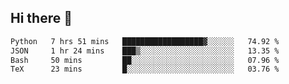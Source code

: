 ## Hi there 👋

<!--START_SECTION:waka-->

```txt
Python   7 hrs 51 mins   ██████████████████▓░░░░░░   74.92 %
JSON     1 hr 24 mins    ███▒░░░░░░░░░░░░░░░░░░░░░   13.35 %
Bash     50 mins         ██░░░░░░░░░░░░░░░░░░░░░░░   07.96 %
TeX      23 mins         █░░░░░░░░░░░░░░░░░░░░░░░░   03.76 %
```

<!--END_SECTION:waka-->

<!--
**OliverShang/OliverShang** is a ✨ _special_ ✨ repository because its `README.md` (this file) appears on your GitHub profile.

Here are some ideas to get you started:

- 🔭 I’m currently working on ...
- 🌱 I’m currently learning ...
- 👯 I’m looking to collaborate on ...
- 🤔 I’m looking for help with ...
- 💬 Ask me about ...
- 📫 How to reach me: ...
- 😄 Pronouns: ...
- ⚡ Fun fact: ...
-->
